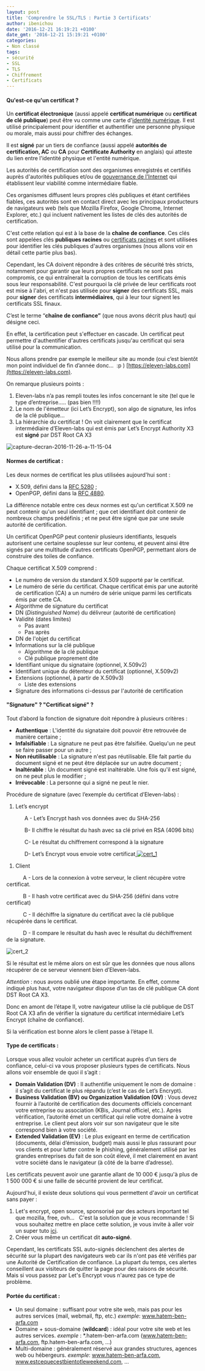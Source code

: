 ```yaml
---
layout: post
title: 'Comprendre le SSL/TLS : Partie 3 Certificats'
author: ibenichou
date: '2016-12-21 16:19:21 +0100'
date_gmt: '2016-12-21 15:19:21 +0100'
categories:
- Non classé
tags:
- sécurité
- SSL
- TLS
- Chiffrement
- Certificats
---
```


#### Qu'est-ce qu'un certificat ?

Un **certificat électronique** (aussi appelé **certificat numérique** ou **certificat de clé publique**) peut être vu comme une carte d'[identité numérique](https://fr.wikipedia.org/wiki/Identit%C3%A9_num%C3%A9rique_(Internet)). Il est utilisé principalement pour identifier et authentifier une personne physique ou morale, mais aussi pour chiffrer des échanges.

Il est **signé** par un tiers de confiance (aussi appelé **autorités de certification, AC** ou **CA** pour **Certificate Authority** en anglais) qui atteste du lien entre l'identité physique et l'entité numérique.

Les autorités de certification sont des organismes enregistrés et certifiés auprès d'autorités publiques et/ou de [gouvernance de l'Internet](https://fr.wikipedia.org/wiki/Gouvernance_d%27Internet) qui établissent leur viabilité comme intermédiaire fiable.

Ces organismes diffusent leurs propres clés publiques et étant certifiées fiables, ces autorités sont en contact direct avec les principaux producteurs de navigateurs web (tels que Mozilla Firefox, Google Chrome, Internet Explorer, etc.) qui incluent nativement les listes de clés des autorités de certification.

C'est cette relation qui est à la base de la **chaîne de confiance**. Ces clés sont appelées *c*lés **publiques racines** ou [certificats racines](https://fr.wikipedia.org/wiki/Certificat_racine) et sont utilisées pour identifier les clés publiques d'autres organismes (nous allons voir en détail cette partie plus bas).

Cependant, les CA doivent répondre à des critères de sécurité très stricts, notamment pour garantir que leurs propres certificats ne sont pas compromis, ce qui entraînerait la corruption de tous les certificats émis sous leur responsabilité. C'est pourquoi la clé privée de leur certificats root est mise à l'abri, et n'est pas utilisée pour **signer** des certificats SSL, mais pour **signer** des certificats **intermédiaires**, qui à leur tour signent les certificats SSL finaux.

C’est le terme “**chaîne de confiance”** (que nous avons décrit plus haut) qui désigne ceci.

En effet, la certification peut s'effectuer en cascade. Un certificat peut permettre d'authentifier d'autres certificats jusqu'au certificat qui sera utilisé pour la communication.

Nous allons prendre par exemple le meilleur site au monde (oui c’est bientôt mon point individuel de fin d’année donc…  :p ) [https://eleven-labs.com](https://eleven-labs.com).

On remarque plusieurs points :

1.  Eleven-labs n’a pas rempli toutes les infos concernant le site (tel que le type d’entreprise..... (pas bien !!!!)
2.  Le nom de l'émetteur (ici Let’s Encrypt), son algo de signature, les infos de la clé publique…
3.  La hiérarchie du certificat ! On voit clairement que le certificat intermédiaire d’Eleven-labs qui est émis par Let’s Encrypt Authority X3 est **signé** par DST Root CA X3

![capture-decran-2016-11-26-a-11-15-04](http://blog.eleven-labs.com/wp-content/uploads/2016/11/Capture-d’écran-2016-11-26-à-11.15.04.png)

#### **Normes de certificat :**

Les deux normes de certificat les plus utilisées aujourd'hui sont :

-   X.509, défini dans la [RFC 5280](https://tools.ietf.org/html/rfc5280) ;
-   OpenPGP, défini dans la [RFC 4880](https://tools.ietf.org/html/rfc4880).

La différence notable entre ces deux normes est qu'un certificat X.509 ne peut contenir qu'un seul identifiant ; que cet identifiant doit contenir de nombreux champs prédéfinis ; et ne peut être signé que par une seule autorité de certification.

Un certificat OpenPGP peut contenir plusieurs identifiants, lesquels autorisent une certaine souplesse sur leur contenu, et peuvent ainsi être signés par une multitude d'autres certificats OpenPGP, permettant alors de construire des toiles de confiance.

Chaque certificat X.509 comprend :

-   Le numéro de version du standard X.509 supporté par le certificat.
-   Le numéro de série du certificat. Chaque certificat émis par une autorité de certification (CA) a un numéro de série unique parmi les certificats émis par cette CA.
-   Algorithme de signature du certificat
-   DN (*Distinguished Name*) du délivreur (autorité de certification)
-   Validité (dates limites)
    -   Pas avant
    -   Pas après
-   DN de l'objet du certificat
-   Informations sur la clé publique
    -   Algorithme de la clé publique
    -   Clé publique proprement dite
-   Identifiant unique du signataire (optionnel, X.509v2)
-   Identifiant unique du détenteur du certificat (optionnel, X.509v2)
-   Extensions (optionnel, à partir de X.509v3)
    -   Liste des extensions
-   Signature des informations ci-dessus par l'autorité de certification

#### **"Signature" ? "Certificat signé" ?**

Tout d’abord la fonction de signature doit répondre à plusieurs critères :

-   **Authentique** : L'identité du signataire doit pouvoir être retrouvée de manière certaine ;
-   **Infalsifiable** : La signature ne peut pas être falsifiée. Quelqu'un ne peut se faire passer pour un autre ;
-   **Non réutilisable** : La signature n'est pas réutilisable. Elle fait partie du document signé et ne peut être déplacée sur un autre document ;
-   **Inaltérable** : Un document signé est inaltérable. Une fois qu'il est signé, on ne peut plus le modifier ;
-   **Irrévocable** : La personne qui a signé ne peut le nier.

Procédure de signature (avec l’exemple du certificat d’Eleven-labs) :

1.  Let’s encrypt

            A - Let’s Encrypt hash vos données avec du SHA-256

            B- Il chiffre le résultat du hash avec sa clé privé en RSA (4096 bits)

            C- Le résultat du chiffrement correspond à la signature

            D- Let’s Encrypt vous envoie votre certificat[
![cert\_1](http://blog.eleven-labs.com/wp-content/uploads/2016/11/cert_1-300x229.jpg)](http://blog.eleven-labs.com/wp-content/uploads/2016/11/cert_1.jpg)

1.  Client

           A - Lors de la connexion à votre serveur, le client récupère votre certificat.

           B - Il hash votre certificat avec du SHA-256 (défini dans votre certificat)

           C - Il déchiffre la signature du certificat avec la clé publique récupérée dans le certificat.

           D - Il compare le résultat du hash avec le résultat du déchiffrement de la signature.

![cert\_2](http://blog.eleven-labs.com/wp-content/uploads/2016/11/cert_2.jpg)

Si le résultat est le même alors on est sûr que les données que nous allons récupérer de ce serveur viennent bien d’Eleven-labs.

*Attention* : nous avons oublié une étape importante. En effet, comme indiqué plus haut, votre navigateur dispose d’un tas de clé publique CA dont DST Root CA X3.

Donc en amont de l’étape II, votre navigateur utilise la clé publique de DST Root CA X3 afin de vérifier la signature du certificat intermédiaire Let’s Encrypt (chaîne de confiance).

Si la vérification est bonne alors le client passe à l’étape II.

#### **Type de certificats :**

Lorsque vous allez vouloir acheter un certificat auprès d’un tiers de confiance, celui-ci va vous proposer plusieurs types de certificats. Nous allons voir ensemble de quoi il s’agit :

-   **Domain Validation (DV)** : Il authentifie uniquement le nom de domaine : il s’agit du certificat le plus répandu (c’est le cas de Let’s Encrypt).
-   **Business Validation (BV) ou Organization Validation (OV)** : Vous devez fournir à l’autorité de certification des documents officiels concernant votre entreprise ou association (KBis, Journal officiel, etc.). Après vérification, l’autorité émet un certificat qui relie votre domaine à votre entreprise. Le client peut alors voir sur son navigateur que le site correspond bien à votre société.
-   **Extended Validation (EV)** : Le plus exigeant en terme de certification (documents, délai d’émission, budget) mais aussi le plus rassurant pour vos clients et pour lutter contre le phishing, généralement utilisé par les grandes entreprises du fait de son coût élevé, il met clairement en avant votre société dans le navigateur (à côté de la barre d’adresse).

Les certificats peuvent avoir une garantie allant de 10 000 € jusqu'à plus de 1 500 000 € si une faille de sécurité provient de leur certificat.

Aujourd'hui, il existe deux solutions qui vous permettent d'avoir un certificat sans payer :

1.  Let's encrypt, open source, sponsorisé par des acteurs important tel que mozilla, free, ovh...   C'est la solution que je vous recommande ! Si vous souhaitez mettre en place cette solution, je vous invite à aller voir un super tuto [ici](https://vincent.composieux.fr/article/installer-configurer-et-renouveller-automatiquement-un-certificat-ssl-let-s-encrypt).
2.  Créer vous même un certificat dit **auto-signé**.

Cependant, les certificats SSL auto-signés déclenchent des alertes de sécurité sur la plupart des navigateurs web car ils n'ont pas été vérifiés par une Autorité de Certification de confiance. La plupart du temps, ces alertes conseillent aux visiteurs de quitter la page pour des raisons de sécurité. Mais si vous passez par Let's Encrypt vous n'aurez pas ce type de problème.

#### **Portée du certificat :**

-   Un seul domaine : suffisant pour votre site web, mais pas pour les autres services (mail, webmail, ftp, etc.)
    *exemple*: www.hatem-ben-arfa.com
-   Domaine + sous-domaine (**wildcard**) : idéal pour votre site web et les autres services.
    *exemple* : \*.hatem-ben-arfa.com (www.hatem-ben-arfa.com, ftp.hatem-ben-arfa.com, ...)
-   Multi-domaine : généralement réservé aux grandes structures, agences web ou hébergeurs.
    *exemple*: www.hatem-ben-arfa.com, www.estcequecestbientotleweekend.com, ...

